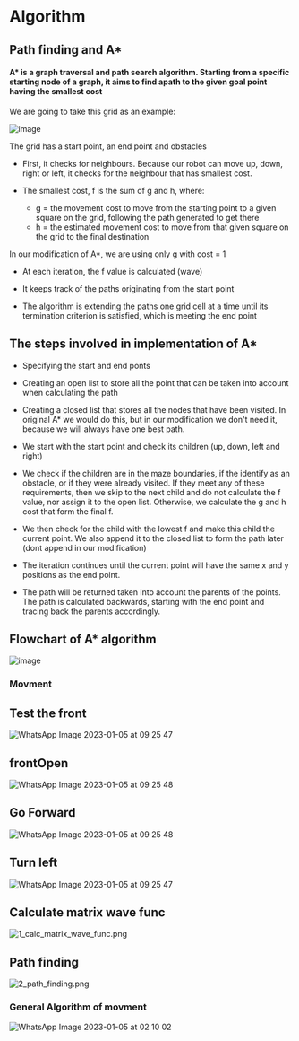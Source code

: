 # Algorithm
## Path finding and A*

#### A* is a graph traversal and path search algorithm. Starting from a specific starting node of a graph, it aims to find apath to the given goal point having the smallest cost

We are going to take this grid as an example:

![image](https://user-images.githubusercontent.com/113441374/210691268-29917a55-1359-42c9-96c4-0a360b14ac95.png)


The grid has a start point, an end point and obstacles

- First, it checks for neighbours. Because our robot can move up,
down, right or left, it checks for the neighbour that has
smallest cost.

- The smallest cost, f is the sum of g and h, where:
    - g = the movement cost to move from the starting point to a given
square on the grid, following the path generated to get there
    - h = the estimated movement cost to move from that given square on the grid to
the final destination

In our modification of A*, we are using only g with cost = 1
- At each iteration, the f value is calculated (wave)

- It keeps track of the paths originating from the start point

- The algorithm is extending the paths one grid cell at a time until its termination criterion is satisfied, which is meeting the end point

## The steps involved in implementation of A*

- Specifying the start and end ponts

- Creating an open list to store all the point that can be taken into account when calculating the path

- Creating a closed list that stores all the nodes that have been visited. In original A* we would do this, but in our modification we don't need it, because we will always have one best path.

- We start with the start point and check its children (up, down, left and right)

- We check if the children are in the maze boundaries, if the identify as an obstacle, or if they were already visited. If they meet any of these requirements, then we skip to the next child and do not calculate the f value, nor assign it to the open list. Otherwise, we calculate the g and h cost that form the final f.

- We then check for the child with the lowest f and make this child the current point. We also append it to the closed list to form the path later (dont append in our modification)

- The iteration continues until the current point will have the same x and y positions as the end point.

- The path will be returned taken into account the parents of the points. The path is calculated backwards, starting with the end point and tracing back the parents accordingly.

## Flowchart of A* algorithm

 ![image](https://user-images.githubusercontent.com/113441374/210694023-ff1081c1-a971-48b0-8659-01b11a468859.png)


### Movment

## Test the front 

![WhatsApp Image 2023-01-05 at 09 25 47](https://user-images.githubusercontent.com/113441374/210738497-08524a0e-cebb-4d09-93bc-6667d08010e6.jpg)

## frontOpen

![WhatsApp Image 2023-01-05 at 09 25 48](https://user-images.githubusercontent.com/113441374/210738582-f55d6433-0d8e-457a-8c01-411f206d52bc.jpg)

## Go Forward

![WhatsApp Image 2023-01-05 at 09 25 48](https://user-images.githubusercontent.com/113441374/210738674-e10dde17-e0c5-458c-9e5b-c02088b8faa9.jpg)

## Turn left

![WhatsApp Image 2023-01-05 at 09 25 47](https://user-images.githubusercontent.com/113441374/210738742-470fb530-3c18-4797-bcde-74f7c72a3066.jpg)


## Calculate matrix wave func

![1_calc_matrix_wave_func.png](https://github.com/bmarid/robotics_course_2022/blob/mari/lib/algorithm_pics/1_calc_matrix_wave_func.png)

## Path finding

![2_path_finding.png](https://github.com/bmarid/robotics_course_2022/blob/mari/lib/algorithm_pics/2_path_finding.png)

### General Algorithm of movment

![WhatsApp Image 2023-01-05 at 02 10 02](https://user-images.githubusercontent.com/113441374/210738268-da515aec-b926-45a1-8071-9e2a88f34c6f.jpg)
